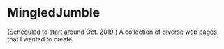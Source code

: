 # MingledJumble
(Scheduled to start around Oct. 2019.) A collection of diverse web pages that I wanted to create.
